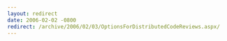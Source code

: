 ```yaml
---
layout: redirect
date: 2006-02-02 -0800
redirect: /archive/2006/02/03/OptionsForDistributedCodeReviews.aspx/
---
```

